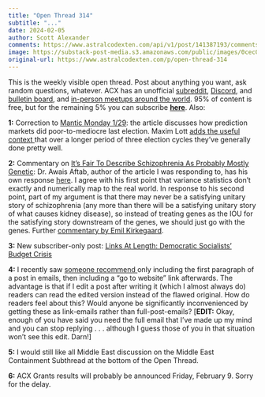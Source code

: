 ```yaml
---
title: "Open Thread 314"
subtitle: "..."
date: 2024-02-05
author: Scott Alexander
comments: https://www.astralcodexten.com/api/v1/post/141387193/comments?&all_comments=true
image: https://substack-post-media.s3.amazonaws.com/public/images/0cec0b80-7385-4bbf-a062-c8ed57e63748_251x255.png
original-url: https://www.astralcodexten.com/p/open-thread-314
---
```

This is the weekly visible open thread. Post about anything you want, ask random questions, whatever. ACX has an unofficial [subreddit](https://www.reddit.com/r/slatestarcodex/), [Discord](https://discord.gg/RTKtdut), and [bulletin board](https://www.datasecretslox.com/index.php), and [in-person meetups around the world](https://www.lesswrong.com/community?filters%5B0%5D=SSC). 95% of content is free, but for the remaining 5% you can subscribe **[here](https://astralcodexten.substack.com/subscribe?)**. Also:

**1:** Correction to [Mantic Monday 1/29](/p/mantic-monday-12924): the article discusses how prediction markets did poor-to-mediocre last election. Maxim Lott [adds the useful context ](https://www.maximumtruth.org/p/deep-dive-on-predicting-elections)that over a longer period of three election cycles they’ve generally done pretty well.

**2:** Commentary on [It’s Fair To Describe Schizophrenia As Probably Mostly Genetic](/p/its-fair-to-describe-schizophrenia): Dr. Awais Aftab, author of the article I was responding to, has his own response [here](https://substack.com/@awaisaftab/note/c-48598866). I agree with his first point that variance statistics don’t exactly and numerically map to the real world. In response to his second point, part of my argument is that there may never be a satisfying unitary story of schizophrenia (any more than there will be a satisfying unitary story of what causes kidney disease), so instead of treating genes as the IOU for the satisfying story downstream of the genes, we should just go with the genes. Further [commentary by Emil Kirkegaard](https://substack.com/@kirkegaard/note/c-48579446). 

**3:** New subscriber-only post: [Links At Length: Democratic Socialists’ Budget Crisis](/p/links-at-length-democratic-socialists)

**4:** I recently saw [someone recommend ](https://neilscott.substack.com/p/halfway)only including the first paragraph of a post in emails, then including a “go to website” link afterwards. The advantage is that if I edit a post after writing it (which I almost always do) readers can read the edited version instead of the flawed original. How do readers feel about this? Would anyone be significantly inconvenienced by getting these as link-emails rather than full-post-emails? [**EDIT:** Okay, enough of you have said you need the full email that I’ve made up my mind and you can stop replying . . . although I guess those of you in that situation won’t see this edit. Darn!]

**5:** I would still like all Middle East discussion on the Middle East Containment Subthread at the bottom of the Open Thread.

**6:** ACX Grants results will probably be announced Friday, February 9. Sorry for the delay.
